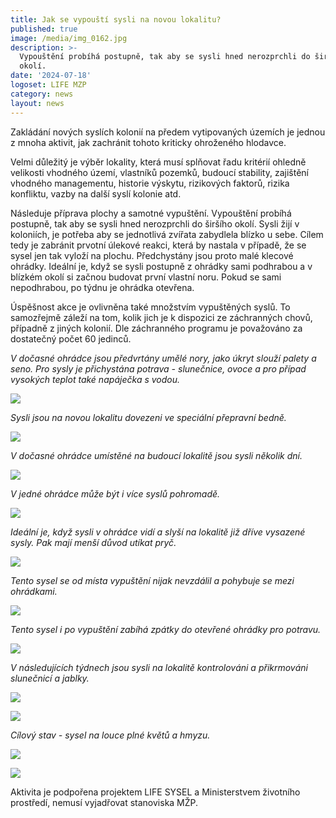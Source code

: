 ```yaml
---
title: Jak se vypouští sysli na novou lokalitu?
published: true
image: /media/img_0162.jpg
description: >-
  Vypouštění probíhá postupně, tak aby se sysli hned nerozprchli do širšího
  okolí.
date: '2024-07-18'
logoset: LIFE MZP
category: news
layout: news
---
```

Zakládání nových syslích kolonií na předem vytipovaných územích je jednou z mnoha aktivit, jak zachránit tohoto kriticky ohroženého hlodavce. 

Velmi důležitý je výběr lokality, která musí splňovat řadu kritérií ohledně velikosti vhodného území, vlastníků pozemků, budoucí stability, zajištění vhodného managementu, historie výskytu, rizikových faktorů, rizika konfliktu, vazby na další syslí kolonie atd.  

Následuje příprava plochy a samotné vypuštění. Vypouštění probíhá postupně, tak aby se sysli hned nerozprchli do širšího okolí. Sysli žijí v koloniích, je potřeba aby se jednotlivá zvířata zabydlela blízko u sebe. Cílem tedy je zabránit prvotní úlekové reakci, která by nastala v případě, že se sysel jen tak vyloží na plochu. Předchystány jsou proto malé klecové ohrádky. Ideální je, když se sysli postupně z ohrádky sami podhrabou a v blízkém okolí si začnou budovat první vlastní noru. Pokud se sami nepodhrabou, po týdnu je ohrádka otevřena. 

Úspěšnost akce je ovlivněna také množstvím vypuštěných syslů. To samozřejmě záleží na tom, kolik jich je k dispozici ze záchranných chovů, případně z jiných kolonií. Dle záchranného programu je považováno za dostatečný počet 60 jedinců.  

_V dočasné ohrádce jsou předvrtány umělé nory, jako úkryt slouží palety a seno. Pro sysly je přichystána potrava - slunečnice, ovoce a pro případ vysokých teplot také napáječka s vodou._

![](/media/20240710_093142.jpg)

_Sysli jsou na novou lokalitu dovezeni ve speciální přepravní bedně._

![](/media/dscn9291.jpg)

_V dočasné ohrádce umístěné na budoucí lokalitě jsou sysli několik dní._

![](/media/img_0222.jpg)

_V jedné ohrádce může být i více syslů pohromadě._

![](/media/img_0244.jpg)

_Ideální je, když sysli v ohrádce vidí a slyší na lokalitě již dříve vysazené sysly. Pak mají menší důvod utíkat pryč._

![](/media/img_0262.jpg)

_Tento sysel se od místa vypuštění nijak nevzdálil a pohybuje se mezi ohrádkami._

![](/media/img_0235.jpg)

_Tento sysel i po vypuštění zabíhá zpátky do otevřené ohrádky pro potravu._

![](/media/img_0298.jpg)

_V následujících týdnech jsou sysli na lokalitě kontrolováni a přikrmováni slunečnicí a jablky._

![](/media/img_0370.jpg)

![](/media/img_0365.jpg)

_Cílový stav - sysel na louce plné květů a hmyzu._

![](/media/img_0255.jpg)

![](/media/img_0193.jpg)

Aktivita je podpořena projektem LIFE SYSEL a Ministerstvem životního prostředí, nemusí vyjadřovat stanoviska MŽP.
